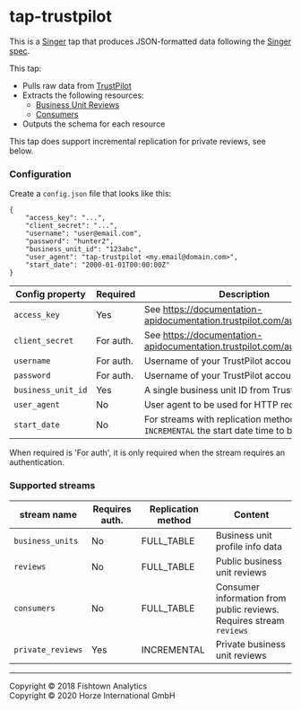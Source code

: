 # tap-trustpilot

This is a [Singer](https://singer.io) tap that produces JSON-formatted data
following the [Singer
spec](https://github.com/singer-io/getting-started/blob/master/SPEC.md).

This tap:

- Pulls raw data from [TrustPilot](https://developers.trustpilot.com/)
- Extracts the following resources:
  - [Business Unit Reviews](https://developers.trustpilot.com/business-units-api#get-a-business-unit's-reviews)
  - [Consumers](https://developers.trustpilot.com/consumer-api#get-the-profile-of-the-consumer(with-#reviews-and-weblinks))
- Outputs the schema for each resource

This tap does support incremental replication for private reviews, see below.


### Configuration

Create a `config.json` file that looks like this:

```
{
    "access_key": "...",
    "client_secret": "...",
    "username": "user@email.com",
    "password": "hunter2",
    "business_unit_id": "123abc",
    "user_agent": "tap-trustpilot <my.email@domain.com>",
    "start_date": "2000-01-01T00:00:00Z"
}
```

| Config property    | Required  | Description
| ------------------ | --------- | --------------
| `access_key`       | Yes       | See https://documentation-apidocumentation.trustpilot.com/authentication
| `client_secret`    | For auth. | See https://documentation-apidocumentation.trustpilot.com/authentication
| `username`         | For auth. | Username of your TrustPilot account
| `password`         | For auth. | Username of your TrustPilot account
| `business_unit_id` | Yes       | A single business unit ID from TrustPilot
| `user_agent`       | No        | User agent to be used for HTTP requests
| `start_date`       | No        | For streams with replication method `INCREMENTAL` the start date time to be used

When required is 'For auth', it is only required when the stream requires an authentication.

### Supported streams

| stream name       | Requires auth. | Replication method | Content
| ----------------- | -------------- | ------------------ | ---------------------
| `business_units`  | No             | FULL_TABLE         | Business unit profile info data
| `reviews`         | No             | FULL_TABLE         | Public business unit reviews
| `consumers`       | No             | FULL_TABLE         | Consumer information from public reviews. Requires stream `reviews`
| `private_reviews` | Yes            | INCREMENTAL        | Private business unit reviews

---

Copyright &copy; 2018 Fishtown Analytics<br/>
Copyright &copy; 2020 Horze International GmbH
